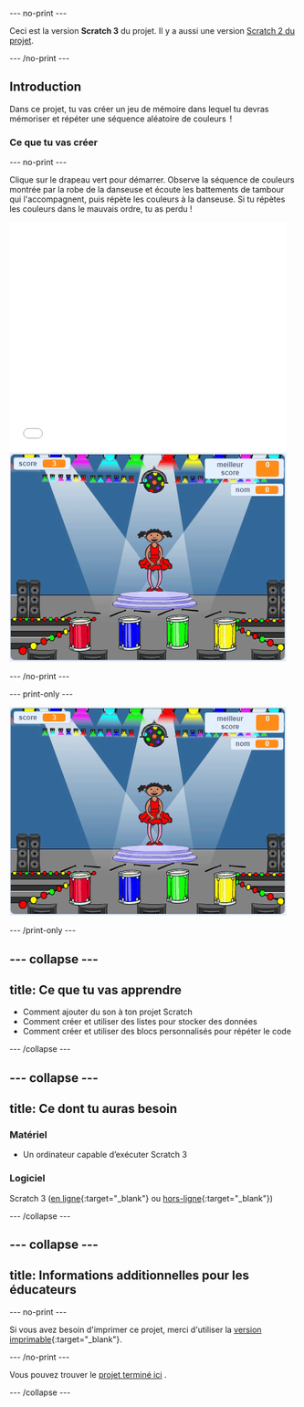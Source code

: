 --- no-print ---

Ceci est la version **Scratch 3** du projet. Il y a aussi une version [Scratch 2 du projet](https://projects.raspberrypi.org/en/projects/memory-scratch2).

--- /no-print ---

## Introduction

Dans ce projet, tu vas créer un jeu de mémoire dans lequel tu devras mémoriser et répéter une séquence aléatoire de couleurs  !

### Ce que tu vas créer

--- no-print ---

Clique sur le drapeau vert pour démarrer. Observe la séquence de couleurs montrée par la robe de la danseuse et écoute les battements de tambour qui l'accompagnent, puis répète les couleurs à la danseuse. Si tu répètes les couleurs dans le mauvais ordre, tu as perdu !

<div class="scratch-preview">
  <iframe allowtransparency="true" width="485" height="402" src="//scratch.mit.edu/projects/embed/394570159/?autostart=false" frameborder="0" allowfullscreen scrolling="no" mark="crwd-mark"></iframe> <img src="images/screenshot.png" />
</div>

--- /no-print ---

--- print-only ---

![capture d'écran du jeu terminé](images/screenshot.png)

--- /print-only ---

--- collapse ---
---
title: Ce que tu vas apprendre
---

+ Comment ajouter du son à ton projet Scratch
+ Comment créer et utiliser des listes pour stocker des données
+ Comment créer et utiliser des blocs personnalisés pour répéter le code

--- /collapse ---

--- collapse ---
---
title: Ce dont tu auras besoin
---

### Matériel

+ Un ordinateur capable d’exécuter Scratch 3

### Logiciel

Scratch 3 ([en ligne](https://rpf.io/scratchon){:target="_blank"} ou [hors-ligne](https://rpf.io/scratchoff){:target="_blank"})

--- /collapse ---

--- collapse ---
---
title: Informations additionnelles pour les éducateurs
---

--- no-print ---

Si vous avez besoin d'imprimer ce projet, merci d'utiliser la [version imprimable](https://projects.raspberrypi.org/fr-FR/projects/memory/print){:target="_blank"}.

--- /no-print ---

Vous pouvez trouver le [projet terminé ici](http://rpf.io/p/fr-FR/memory-get) .

--- /collapse ---